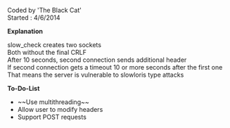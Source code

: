 Coded by 'The Black Cat'<br>
Started : 4/6/2014


<b> Explanation </b>

slow_check creates two sockets<br>
Both without the final CRLF<br>
After 10 seconds, second connection sends additional header<br>
If second connection gets a timeout 10 or more seconds after the first one<br>
That means the server is vulnerable to slowloris type attacks<br>

<b> To-Do-List </b>
<ul>
  <li>~~Use multithreading~~</li> 
  <li>Allow user to modify headers</li>
  <li>Support POST requests</li>
</ul>
